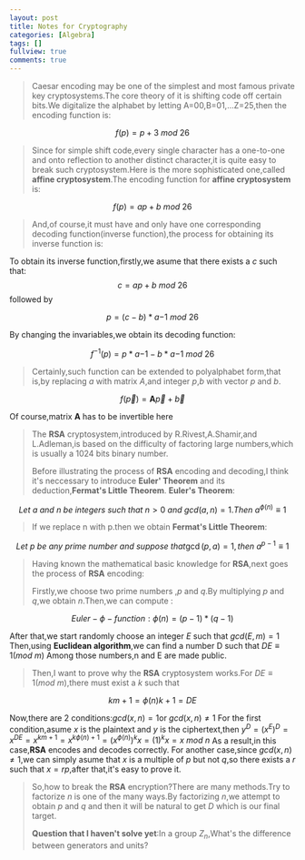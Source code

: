 ```yaml
---
layout: post
title: Notes for Cryptography
categories: [Algebra]
tags: []
fullview: true
comments: true
---
```


>Caesar encoding may be one of the simplest and most famous private key cryptosystems.The core theory of it is shifting code off certain bits.We digitalize the alphabet by letting A=00,B=01,...Z=25,then the encoding function is:
>
$$f(p)=p+3\ mod\ 26$$
>
>Since for simple shift code,every single character has a one-to-one and onto reflection to another distinct character,it is quite easy to break such cryptosystem.Here is the more sophisticated one,called **affine cryptosystem**.The encoding function for **affine cryptosystem** is:
>
$$f(p)=ap+b\ mod\ 26$$
>
>And,of course,it must have and only have one corresponding decoding function(inverse function),the process for obtaining its inverse function is:
>
To obtain its inverse function,firstly,we asume that there exists a *c* such that:
$$c=ap+b\ mod\ 26 $$
followed by
>
$$p=(c-b)*a{-1}\ mod\ 26$$
>
By changing the invariables,we obtain its decoding function:
>
$$f^{-1}(p)=p*a{-1}-b*a{-1}\ mod\ 26$$
>
>Certainly,such function can be extended to polyalphabet form,that is,by replacing *a* with matrix *A*,and integer *p*,*b* with vector *p* and *b*.
>
$$f(\vec{p})=\textbf{A}\vec{p}+\vec{b} $$
>
Of course,matrix **A** has to be invertible here
>
>The **RSA** cryptosystem,introduced by R.Rivest,A.Shamir,and L.Adleman,is based on the difficulty of factoring large numbers,which is usually a 1024 bits binary number.
>
>Before illustrating the process of **RSA** encoding and decoding,I think it's neccessary to introduce **Euler' Theorem** and its deduction,**Fermat's Little Theorem**.
>**Euler's Theorem**:
>
$$Let\ a\ and\ n\ be\ integers\  such\ that\ n>0\ and\ gcd(a,n)=1.Then\ a^{\phi(n)}\equiv1 $$
>
>If we replace n with p.then we obtain **Fermat's Little Theorem**:
>
$$Let\ p\ be\ any\ prime\ number\ and\ suppose\ that\gcd(p,a)=1,then\ a^{p-1}\equiv1$$
>
>Having known the mathematical basic knowledge for **RSA**,next goes the process of **RSA** encoding:
>
>Firstly,we choose two prime numbers ,*p* and *q*.By multiplying *p* and *q*,we obtain *n*.Then,we can compute :
>
$$Euler-\phi-function:\phi(n)=(p-1)*(q-1)$$
>
After that,we start randomly choose an integer *E*
such that $gcd(E,m)=1$
Then,using **Euclidean algorithm**,we can find a number D such that $DE\equiv1(mod\ m)$
Among those numbers,n and E are made public.
>
>Then,I want to prove why the **RSA** cryptosystem works.For $DE\equiv1(mod\ m)$,there must exist a *k* such that 
>
$$km+1=\phi(n)k+1=DE$$
>
Now,there are 2 conditions:$gcd(x,n)=1$or $gcd(x,n)\neq1$
For the first condition,asume *x* is the plaintext and *y* is the ciphertext,then $y^{D}=(x^{E})^{D}=x^{DE}=x^{km+1}=x^{k\phi(n)+1}=(x^{\phi(n)})^{k}x=(1)^{k}x=x\ mod\ n$
As a result,in this case,**RSA** encodes and decodes correctly. 
For another case,since $gcd(x,n)\neq1$,we can simply asume that *x* is a multiple of *p* but not *q*,so there exists a *r* such that $x=rp$,after that,it's easy to prove it.
>
>So,how to break the **RSA** encryption?There are many methods.Try to factorize *n* is one of the many ways.By factorizing *n*,we attempt to obtain *p* and *q* and then it will be natural to get *D* which is our final target.
>
>**Question that I haven't solve yet**:In a group $Z_{n}$,What's the difference between generators and  units?

